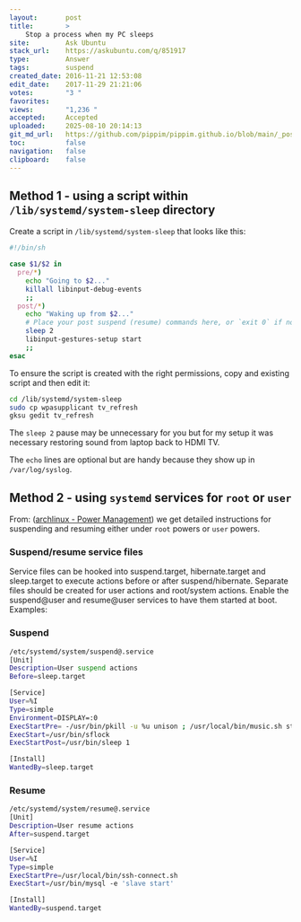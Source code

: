 ```yaml
---
layout:       post
title:        >
    Stop a process when my PC sleeps
site:         Ask Ubuntu
stack_url:    https://askubuntu.com/q/851917
type:         Answer
tags:         suspend
created_date: 2016-11-21 12:53:08
edit_date:    2017-11-29 21:21:06
votes:        "3 "
favorites:    
views:        "1,236 "
accepted:     Accepted
uploaded:     2025-08-10 20:14:13
git_md_url:   https://github.com/pippim/pippim.github.io/blob/main/_posts/2016/2016-11-21-Stop-a-process-when-my-PC-sleeps.md
toc:          false
navigation:   false
clipboard:    false
---
```


## Method 1 - using a script within `/lib/systemd/system-sleep` directory

Create a script in `/lib/systemd/system-sleep` that looks like this:



``` sh
#!/bin/sh

case $1/$2 in
  pre/*)
    echo "Going to $2..."
    killall libinput-debug-events
    ;;
  post/*)
    echo "Waking up from $2..."
    # Place your post suspend (resume) commands here, or `exit 0` if no post suspend action required
    sleep 2
    libinput-gestures-setup start
    ;;
esac
```

To ensure the script is created with the right permissions, copy and existing script and then edit it:

``` sh
cd /lib/systemd/system-sleep
sudo cp wpasupplicant tv_refresh
gksu gedit tv_refresh
```

The `sleep 2` pause may be unnecessary for you but for my setup it was necessary restoring sound from laptop back to HDMI TV.

The `echo` lines are optional but are handy because they show up in `/var/log/syslog`.

## Method 2 - using `systemd` services for `root` or `user`

From: ([archlinux - Power Management][1]) we get detailed instructions for suspending and resuming either under `root` powers or `user` powers.

### Suspend/resume service files

Service files can be hooked into suspend.target, hibernate.target and sleep.target to execute actions before or after suspend/hibernate. Separate files should be created for user actions and root/system actions. Enable the suspend@user and resume@user services to have them started at boot. Examples:

### Suspend

``` sh
/etc/systemd/system/suspend@.service
[Unit]
Description=User suspend actions
Before=sleep.target

[Service]
User=%I
Type=simple
Environment=DISPLAY=:0
ExecStartPre= -/usr/bin/pkill -u %u unison ; /usr/local/bin/music.sh stop ; /usr/bin/mysql -e 'slave stop'
ExecStart=/usr/bin/sflock
ExecStartPost=/usr/bin/sleep 1

[Install]
WantedBy=sleep.target
```

### Resume

``` sh
/etc/systemd/system/resume@.service
[Unit]
Description=User resume actions
After=suspend.target

[Service]
User=%I
Type=simple
ExecStartPre=/usr/local/bin/ssh-connect.sh
ExecStart=/usr/bin/mysql -e 'slave start'

[Install]
WantedBy=suspend.target 
```


  [1]: https://wiki.archlinux.org/index.php/Power_management



